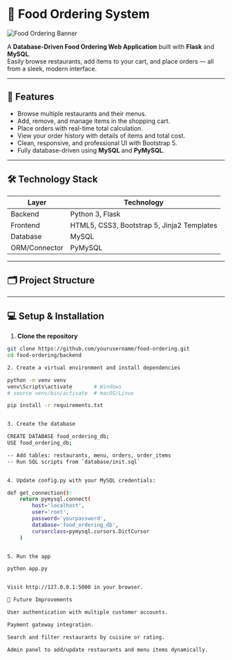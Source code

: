 # 🍔 Food Ordering System

![Food Ordering Banner](https://cdn-icons-png.flaticon.com/512/3075/3075977.png)  

A **Database-Driven Food Ordering Web Application** built with **Flask** and **MySQL**.  
Easily browse restaurants, add items to your cart, and place orders — all from a sleek, modern interface.  

---

## 🎯 Features

- Browse multiple restaurants and their menus.
- Add, remove, and manage items in the shopping cart.
- Place orders with real-time total calculation.
- View your order history with details of items and total cost.
- Clean, responsive, and professional UI with Bootstrap 5.
- Fully database-driven using **MySQL** and **PyMySQL**.

---

## 🛠 Technology Stack

| Layer | Technology |
|-------|------------|
| Backend | Python 3, Flask |
| Frontend | HTML5, CSS3, Bootstrap 5, Jinja2 Templates |
| Database | MySQL |
| ORM/Connector | PyMySQL |

---

## 🗂 Project Structure


---

## 💻 Setup & Installation

1. **Clone the repository**

```bash
git clone https://github.com/yourusername/food-ordering.git
cd food-ordering/backend

2. Create a virtual environment and install dependencies

python -m venv venv
venv\Scripts\activate       # Windows
# source venv/bin/activate  # macOS/Linux

pip install -r requirements.txt


3. Create the database

CREATE DATABASE food_ordering_db;
USE food_ordering_db;

-- Add tables: restaurants, menu, orders, order_items
-- Run SQL scripts from `database/init.sql`


4. Update config.py with your MySQL credentials:

def get_connection():
    return pymysql.connect(
        host='localhost',
        user='root',
        password='yourpassword',
        database='food_ordering_db',
        cursorclass=pymysql.cursors.DictCursor
    )


5. Run the app

python app.py


Visit http://127.0.0.1:5000 in your browser.

📝 Future Improvements

User authentication with multiple customer accounts.

Payment gateway integration.

Search and filter restaurants by cuisine or rating.

Admin panel to add/update restaurants and menu items dynamically.